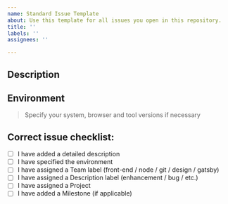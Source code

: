 ```yaml
---
name: Standard Issue Template
about: Use this template for all issues you open in this repository.
title: ''
labels: ''
assignees: ''

---
```


## Description

## Environment
> Specify your system, browser and tool versions if necessary

## Correct issue checklist:
- [ ] I have added a detailed description
- [ ] I have specified the environment
- [ ] I have assigned a Team label (front-end / node / git / design / gatsby)
- [ ] I have assigned a Description label (enhancement / bug / etc.)
- [ ] I have assigned a Project
- [ ] I have added a Milestone (if applicable)
